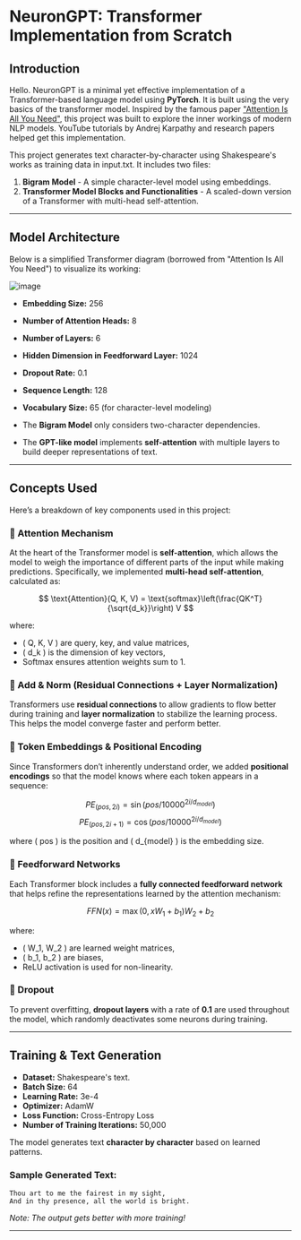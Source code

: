 # NeuronGPT: Transformer Implementation from Scratch

## Introduction
Hello. NeuronGPT is a minimal yet effective implementation of a Transformer-based language model using **PyTorch**. It is built using the very basics of the transformer model. Inspired by the famous paper ["Attention Is All You Need"](https://arxiv.org/abs/1706.03762), this project was built to explore the inner workings of modern NLP models. YouTube tutorials by 
Andrej Karpathy and research papers helped get this implementation.

This project generates text character-by-character using Shakespeare's works as training data in input.txt. It includes two files:
1. **Bigram Model** - A simple character-level model using embeddings.
2. **Transformer Model Blocks and Functionalities** - A scaled-down version of a Transformer with multi-head self-attention.

---

## Model Architecture

Below is a simplified Transformer diagram (borrowed from "Attention Is All You Need") to visualize its working:


![image](https://github.com/user-attachments/assets/74b916c2-ec75-4034-ac73-82248f9b6a1f)

- **Embedding Size:** 256
- **Number of Attention Heads:** 8
- **Number of Layers:** 6
- **Hidden Dimension in Feedforward Layer:** 1024
- **Dropout Rate:** 0.1
- **Sequence Length:** 128
- **Vocabulary Size:** 65 (for character-level modeling)



- The **Bigram Model** only considers two-character dependencies.
- The **GPT-like model** implements **self-attention** with multiple layers to build deeper representations of text.

---

## Concepts Used
Here’s a breakdown of key components used in this project:

### 🔹 Attention Mechanism
At the heart of the Transformer model is **self-attention**, which allows the model to weigh the importance of different parts of the input while making predictions. Specifically, we implemented **multi-head self-attention**, calculated as:

$$
\text{Attention}(Q, K, V) = \text{softmax}\left(\frac{QK^T}{\sqrt{d_k}}\right) V
$$

where:
- \( Q, K, V \) are query, key, and value matrices,
- \( d_k \) is the dimension of key vectors,
- Softmax ensures attention weights sum to 1.

### 🔹 Add & Norm (Residual Connections + Layer Normalization)
Transformers use **residual connections** to allow gradients to flow better during training and **layer normalization** to stabilize the learning process. This helps the model converge faster and perform better.

### 🔹 Token Embeddings & Positional Encoding
Since Transformers don’t inherently understand order, we added **positional encodings** so that the model knows where each token appears in a sequence:

$$
PE_{(pos, 2i)} = \sin(pos / 10000^{2i/d_{model}})
$$
$$
PE_{(pos, 2i+1)} = \cos(pos / 10000^{2i/d_{model}})
$$

where \( pos \) is the position and \( d_{model} \) is the embedding size.

### 🔹 Feedforward Networks
Each Transformer block includes a **fully connected feedforward network** that helps refine the representations learned by the attention mechanism:

$$
FFN(x) = \max(0, xW_1 + b_1) W_2 + b_2
$$

where:
- \( W_1, W_2 \) are learned weight matrices,
- \( b_1, b_2 \) are biases,
- ReLU activation is used for non-linearity.

### 🔹 Dropout
To prevent overfitting, **dropout layers** with a rate of **0.1** are used throughout the model, which randomly deactivates some neurons during training.

---

## Training & Text Generation
- **Dataset:** Shakespeare's text.
- **Batch Size:** 64
- **Learning Rate:** 3e-4
- **Optimizer:** AdamW
- **Loss Function:** Cross-Entropy Loss
- **Number of Training Iterations:** 50,000

The model generates text **character by character** based on learned patterns.

### Sample Generated Text:
```
Thou art to me the fairest in my sight,
And in thy presence, all the world is bright.
```
*Note: The output gets better with more training!*

---
